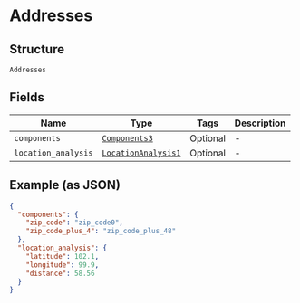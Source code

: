 
# Addresses

## Structure

`Addresses`

## Fields

| Name | Type | Tags | Description |
|  --- | --- | --- | --- |
| `components` | [`Components3`](../../doc/models/components-3.md) | Optional | - |
| `location_analysis` | [`LocationAnalysis1`](../../doc/models/location-analysis-1.md) | Optional | - |

## Example (as JSON)

```json
{
  "components": {
    "zip_code": "zip_code0",
    "zip_code_plus_4": "zip_code_plus_48"
  },
  "location_analysis": {
    "latitude": 102.1,
    "longitude": 99.9,
    "distance": 58.56
  }
}
```

